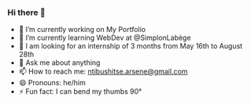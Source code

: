 ### Hi there 👋

- 🔭 I’m currently working on My Portfolio
- 🌱 I’m currently learning WebDev at @SimplonLabège
- 🤔 I am looking for an internship of 3 months from May 16th to August 28th 
- 💬 Ask me about anything
- 📫 How to reach me: ntibushitse.arsene@gmail.com
- 😄 Pronouns: he/him
- ⚡ Fun fact: I can bend my thumbs 90°
